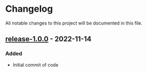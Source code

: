 # Changelog

All notable changes to this project will be documented in this file.

## [release-1.0.0](https://github.com/SWastling/mri_recon_demo/tree/release-1.0.0) - 2022-11-14

### Added

- Initial commit of code 

